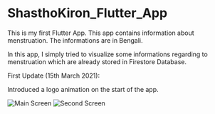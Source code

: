# ShasthoKiron_Flutter_App
This is my first Flutter App. This app contains information about menstruation. The informations are in Bengali.

In this app, I simply tried to visualize some informations regarding to menstruation which are already stored in Firestore Database.

First Update (15th March 2021):

Introduced a logo animation on the start of the app.

![Main Screen](https://user-images.githubusercontent.com/53906445/111169426-22965700-85cd-11eb-87ec-39d4e077eb19.png)
![Second Screen](https://user-images.githubusercontent.com/53906445/111169435-24f8b100-85cd-11eb-84c0-3fcd4ea154c8.png)
